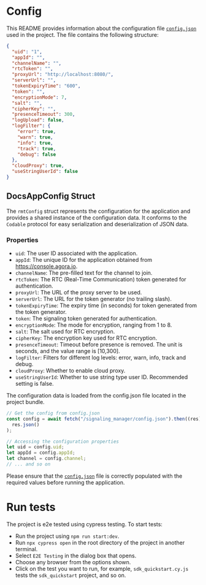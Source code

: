 # Config

This README provides information about the configuration file [`config.json`](config.json) used in the project. The file contains the following structure:

```json
{
  "uid": "1",
  "appId": "",
  "channelName": "",
  "rtcToken": "",
  "proxyUrl": "http://localhost:8080/",
  "serverUrl": "",
  "tokenExpiryTime": "600",
  "token": "",
  "encryptionMode": 7,
  "salt": "",
  "cipherKey": "",
  "presenceTimeout": 300,
  "logUpload": false,
  "logFilter": {
    "error": true,
    "warn": true,
    "info": true,
    "track": true,
    "debug": false
  },
  "cloudProxy": true,
  "useStringUserId": false
}
```

## DocsAppConfig Struct

The `rmtConfig` struct represents the configuration for the application and provides a shared instance of the configuration data. It conforms to the `Codable` protocol for easy serialization and deserialization of JSON data.

### Properties

- `uid`: The user ID associated with the application.
- `appId`: The unique ID for the application obtained from https://console.agora.io.
- `channelName`: The pre-filled text for the channel to join.
- `rtcToken`: The RTC (Real-Time Communication) token generated for authentication.
- `proxyUrl`: The URL of the proxy server to be used.
- `serverUrl`: The URL for the token generator (no trailing slash).
- `tokenExpiryTime`: The expiry time (in seconds) for token generated from the token generator.
- `token`: The signaling token generated for authentication.
- `encryptionMode`: The mode for encryption, ranging from 1 to 8.
- `salt`: The salt used for RTC encryption.
- `cipherKey`: The encryption key used for RTC encryption.
- `presenceTimeout`: Timeout before presence is removed. The unit is seconds, and the value range is [10,300].
- `logFilter`: Filters for different log levels: error, warn, info, track and debug.
- `cloudProxy`: Whether to enable cloud proxy.
- `useStringUserId`: Whether to use string type user ID. Recommended setting is false.

The configuration data is loaded from the config.json file located in the project bundle.

```js
// Get the config from config.json
const config = await fetch("/signaling_manager/config.json").then((res) =>
  res.json()
);

// Accessing the configuration properties
let uid = config.uid;
let appId = config.appId;
let channel = config.channel;
// ... and so on
```

Please ensure that the [`config.json`](config.json) file is correctly populated with the required values before running the application.

# Run tests

The project is e2e tested using cypress testing. To start tests:
- Run the project using `npm run start:dev`.
- Run `npx cypress open` in the root directory of the project in another terminal.
- Select `E2E Testing` in the dialog box that opens.
- Choose any browser from the options shown.
- Click on the test you want to run, for example, `sdk_quickstart.cy.js` tests the `sdk_quickstart` project, and so on.
